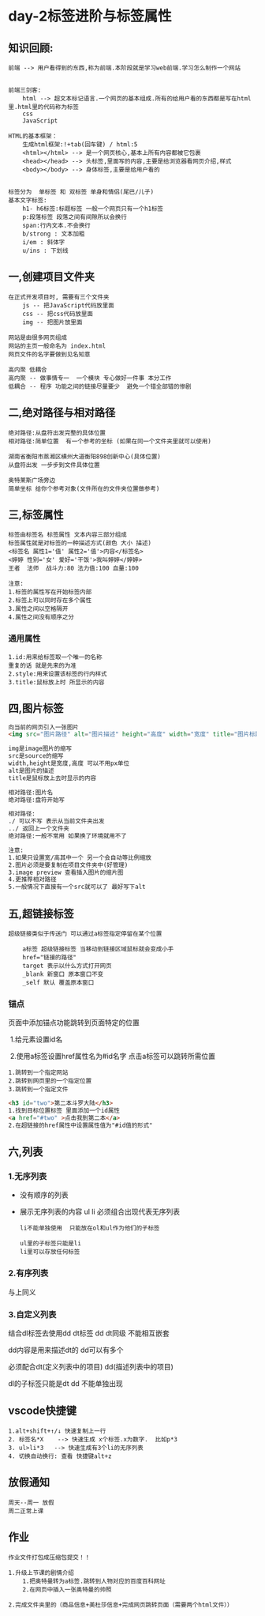 # day-2标签进阶与标签属性

## 知识回顾:

```
前端 --> 用户看得到的东西,称为前端.本阶段就是学习web前端.学习怎么制作一个网站


前端三剑客:
	html --> 超文本标记语言.一个网页的基本组成.所有的给用户看的东西都是写在html里.html里的代码称为标签
	css
	JavaScript

HTML的基本框架：
	生成html框架:!+tab(回车键) / html:5
	<html></html> --> 是一个网页核心,基本上所有内容都被它包裹
  	<head></head> --> 头标签,里面写的内容,主要是给浏览器看网页介绍,样式
  	<body></body> --> 身体标签,主要是给用户看的
  	
  	
标签分为  单标签 和 双标签	单身和情侣(尾巴/儿子)
基本文字标签:
	h1- h6标签:标题标签 一般一个网页只有一个h1标签
	p:段落标签 段落之间有间隙所以会换行
	span:行内文本.不会换行
	b/strong : 文本加粗
	i/em : 斜体字
	u/ins : 下划线
```

## 一,创建项目文件夹

```
在正式开发项目时, 需要有三个文件夹
	js -- 把JavaScript代码放里面
	css -- 把css代码放里面
	img -- 把图片放里面
	
网站是由很多网页组成	
网站的主页一般命名为 index.html
网页文件的名字要做到见名知意
```

```
高内聚 低耦合
高内聚 -- 做事情专一  一个模块 专心做好一件事 本分工作
低耦合 -- 程序 功能之间的链接尽量要少  避免一个错全部错的惨剧
```

## 二,绝对路径与相对路径

```
绝对路径:从盘符出发完整的具体位置
相对路径:简单位置  有一个参考的坐标 (如果在同一个文件夹里就可以使用)

湖南省衡阳市蒸湘区横州大道衡阳898创新中心(具体位置)
从盘符出发 一步步到文件具体位置

奥特莱斯广场旁边
简单坐标 给你个参考对象(文件所在的文件夹位置做参考)
```

## 三,标签属性

```
标签由标签名 标签属性 文本内容三部分组成
标签属性就是对标签的一种描述方式(颜色 大小 描述)
<标签名 属性1='值' 属性2='值'>内容</标签名>
<婷婷 性别='女' 爱好='干饭'>我叫婷婷</婷婷>
王者  法师  战斗力:80 法力值:100 血量:100

注意:
1.标签的属性写在开始标签内部
2.标签上可以同时存在多个属性
3.属性之间以空格隔开
4.属性之间没有顺序之分
```

### 通用属性

```
1.id:用来给标签取一个唯一的名称
重复的话 就是先来的为准
2.style:用来设置该标签的行内样式
3.title:鼠标放上时 所显示的内容
```

## 四,图片标签

```html
向当前的网页引入一张图片 
<img src="图片路径" alt="图片描述" height="高度" width="宽度" title="图片标题">

img是image图片的缩写
src是source的缩写 
width,height是宽度,高度 可以不用px单位
alt是图片的描述
title是鼠标放上去时显示的内容

相对路径:图片名
绝对路径:盘符开始写

相对路径:
./ 可以不写 表示从当前文件夹出发
../ 返回上一个文件夹
绝对路径:一般不常用 如果换了环境就用不了

注意:
1.如果只设置宽/高其中一个 另一个会自动等比例缩放
2.图片必须是要复制在项目文件夹中(好管理)
3.image preview 查看插入图片的缩片图
4.更推荐相对路径
5.一般情况下直接有一个src就可以了 最好写下alt
```

## 五,超链接标签

```
超级链接类似于传送门 可以通过a标签指定停留在某个位置

	a标签 超级链接标签 当移动到链接区域鼠标就会变成小手
	href="链接的路径"
	target 表示以什么方式打开网页
	_blank 新窗口 原本窗口不变
	_self 默认 覆盖原本窗口
```

### 锚点

页面中添加锚点功能跳转到页面特定的位置

​	1.给元素设置id名

​	2.使用a标签设置href属性名为#id名字 点击a标签可以跳转所需位置

```
1.跳转到一个指定网站
2.跳转到网页里的一个指定位置
3.跳转到一个指定文件
```

```html
<h3 id="two">第二本斗罗大陆</h3>
1.找到目标位置标签 里面添加一个id属性
<a href="#two" >点击我到第二本</a>
2.在超链接的href属性中设置属性值为"#id值的形式"
```

## 六,列表

### 1.无序列表

- 没有顺序的列表

- 展示无序列表的内容 ul li 必须组合出现代表无序列表

  ```
  li不能单独使用  只能放在ol和ul作为他们的子标签
  
  ul里的子标签只能是li
  li里可以存放任何标签
  ```

### 2.有序列表

与上同义

### 3.自定义列表

结合dl标签去使用dd dt标签 dd dt同级 不能相互嵌套

dd内容是用来描述dt的 dd可以有多个

必须配合dt(定义列表中的项目) dd(描述列表中的项目)

dl的子标签只能是dt dd 不能单独出现

## vscode快捷键

```
1.alt+shift+↑/↓ 快速复制上一行
2. 标签名*X    --> 快速生成 x个标签.x为数字.  比如p*3
3. ul>li*3   --> 快速生成有3个li的无序列表
4. 切换自动换行: 查看 快捷键alt+z
```

## 放假通知

```
周天--周一 放假
周二正常上课
```

## 作业

```
作业文件打包成压缩包提交！！

1.升级上节课的剧情介绍
	1.把奥特曼转为a标签.跳转到人物对应的百度百科网址
	2.在网页中插入一张奥特曼的帅照
	
2.完成文件夹里的（商品信息+美杜莎信息+完成网页跳转页面（需要两个html文件））

```

